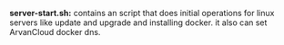 **server-start.sh:** contains an script that does initial operations for linux servers like update and upgrade and installing docker. it also can set ArvanCloud docker dns.
